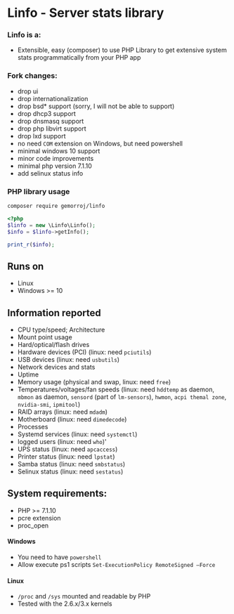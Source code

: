 # Linfo - Server stats library

### Linfo is a:
 - Extensible, easy (composer) to use PHP Library to get extensive system stats programmatically from your PHP app

### Fork changes:
- drop ui
- drop internationalization
- drop bsd* support (sorry, I will not be able to support)
- drop dhcp3 support
- drop dnsmasq support
- drop php libvirt support
- drop lxd support
- no need `COM` extension on Windows, but need powershell
- minimal windows 10 support
- minor code improvements
- minimal php version 7.1.10
- add selinux status info


### PHP library usage

```bash
composer require gemorroj/linfo
```

```php
<?php
$linfo = new \Linfo\Linfo();
$info = $linfo->getInfo();

print_r($info);
```



## Runs on
- Linux
- Windows >= 10

## Information reported
- CPU type/speed; Architecture
- Mount point usage
- Hard/optical/flash drives
- Hardware devices (PCI) (linux: need `pciutils`)
- USB devices (linux: need `usbutils`)
- Network devices and stats
- Uptime
- Memory usage (physical and swap, linux: need `free`)
- Temperatures/voltages/fan speeds (linux: need `hddtemp` as daemon, `mbmon` as daemon, `sensord` (part of `lm-sensors`), `hwmon`, `acpi themal zone`, `nvidia-smi`, `ipmitool`)
- RAID arrays (linux: need `mdadm`)
- Motherboard (linux: need `dimedecode`)
- Processes
- Systemd services (linux: need `systemctl`)
- logged users (linux: need `who`)'
- UPS status (linux: need `apcaccess`)
- Printer status (linux: need `lpstat`)
- Samba status (linux: need `smbstatus`)
- Selinux status (linux: need `sestatus`)


## System requirements:
- PHP >= 7.1.10
- pcre extension
- proc_open

#### Windows
- You need to have `powershell`
- Allow execute ps1 scripts `Set-ExecutionPolicy RemoteSigned –Force`

#### Linux
- `/proc` and `/sys` mounted and readable by PHP
- Tested with the 2.6.x/3.x kernels
